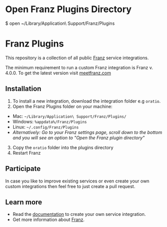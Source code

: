 # Open Franz Plugins Directory
$ open ~/Library/Application\ Support/Franz/Plugins

# Franz Plugins

This repository is a collection of all public [Franz](http://meetfranz.com) service integrations.

The minimum requirement to run a custom Franz integration is Franz v. 4.0.0. To get the latest version visit [meetfranz.com](http://meetfranz.com)

## Installation
1. To install a new integration, download the integration folder e.g `oratio`.
2. Open the Franz Plugins folder on your machine:
  * Mac: `~/Library/Application\ Support/Franz/Plugins/`
  * Windows: `%appdata%/Franz/Plugins`
  * Linux: `~/.config/Franz/Plugins`
  * _Alternatively: Go to your Franz settings page, scroll down to the bottom and you will see an option to "Open the Franz plugin directory"_
3. Copy the `oratio` folder into the plugins directory
4. Restart Franz

## Participate
In case you like to improve existing services or even create your own custom integrations then feel free to just create a pull request.

## Learn more
* Read the [documentation](docs/integration.md) to create your own service integration.
* Get more information about [Franz](http://meetfranz.com).
